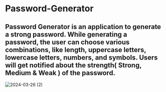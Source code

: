 # Password-Generator
## Password Generator is an application to generate a strong password. While generating a password, the user can choose various combinations, like length, uppercase letters, lowercase letters, numbers, and symbols. Users will get notified about the strength( Strong, Medium & Weak ) of the password.
![2024-03-26 (2)](https://github.com/Adityasingh09123/Password-Generator/assets/103110193/63d0b6ae-a3a8-4e3d-bfe2-c39c55570b61)
